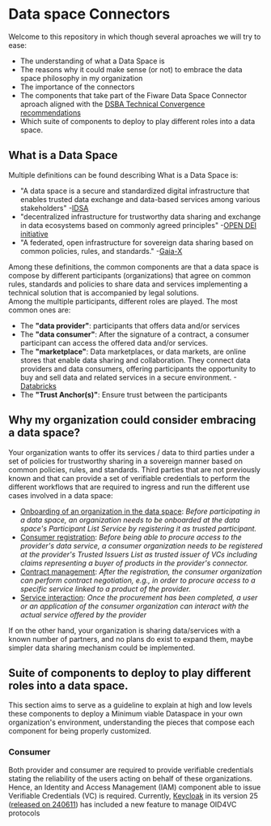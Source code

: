 # Data space Connectors
Welcome to this repository in which though several aproaches we will try to ease:
- The understanding of what a Data Space is
- The reasons why it could make sense (or not) to embrace the data space philosophy in my organization
- The importance of the connectors 
- The components that take part of the Fiware Data Space Connector aproach aligned with the [DSBA Technical Convergence recommendations](https://data-spaces-business-alliance.eu/wp-content/uploads/dlm_uploads/Data-Spaces-Business-Alliance-Technical-Convergence-V2.pdf)
- Which suite of components to deploy to play different roles into a data space.

## What is a Data Space
Multiple definitions can be found describing What is a Data Space is:
- "A data space is a secure and standardized digital infrastructure that enables trusted data
exchange and data-based services among various stakeholders" -[IDSA](https://docs.internationaldataspaces.org/ids-knowledgebase/v/how-to-build-data-spaces)
- "decentralized infrastructure for trustworthy data sharing and exchange in data ecosystems
based on commonly agreed principles" -[OPEN DEI initiative](https://design-principles-for-data-spaces.org/)
- "A federated, open infrastructure for sovereign data sharing based on common policies, rules, and standards." -[Gaia-X](https://gaia-x-hub.de/wp-content/uploads/2022/10/White_Paper_Definition_Dataspace_EN.pdf)

Among these definitions, the common components are that a data space is compose by different participants (organizations) that agree on common rules, standards and policies to share data and services implementing a technical solution that is accompanied by legal solutions.  
Among the multiple participants, different roles are played. The most common ones are:
- The **"data provider"**: participants that offers data and/or services
- The **"data consumer"**: After the signature of a contract, a consumer participant can access the offered data and/or services.  
- The **"marketplace"**: Data marketplaces, or data markets, are online stores that enable data sharing and collaboration. They connect data providers and data consumers, offering participants the opportunity to buy and sell data and related services in a secure environment. -[Databricks](https://www.databricks.com/glossary/data-marketplace#:~:text=Data%20marketplaces%2C%20or%20data%20markets,of%20high%20quality%20and%20consistency.)
- The **"Trust Anchor(s)"**: Ensure trust between the participants
  
## Why my organization could consider embracing a data space?
Your organization wants to offer its services / data to third parties under a set of policies for trustworthy sharing in a sovereign manner based on common policies, rules, and standards. Third parties that are not previously known and that can provide a set of verifiable credentials to perform the different workflows that are required to ingress and run the different use cases involved in a data space:
- [Onboarding of an organization in the data space](https://github.com/FIWARE/data-space-connector?tab=readme-ov-file#onboarding-of-an-organization-in-the-data-space): _Before participating in a data space, an organization needs to be onboarded at the data space's Participant List Service by registering it as trusted participant._
- [Consumer registration](https://github.com/FIWARE/data-space-connector?tab=readme-ov-file#consumer-registration): _Before being able to procure access to the provider's data service, a consumer organization needs to be registered at the provider's Trusted Issuers List as trusted issuer of VCs including claims representing a buyer of products in the provider's connector._
- [Contract management](https://github.com/FIWARE/data-space-connector?tab=readme-ov-file#contract-management): _After the registration, the consumer organization can perform contract negotiation, e.g., in order to procure access to a specific service linked to a product of the provider._
- [Service interaction](https://github.com/FIWARE/data-space-connector?tab=readme-ov-file#service-interaction): _Once the procurement has been completed, a user or an application of the consumer organization can interact with the actual service offered by the provider_

If on the other hand, your organization is sharing data/services with a known number of partners, and no plans do exist to expand them, maybe simpler data sharing mechanism could be implemented.  
## Suite of components to deploy to play different roles into a data space.
This section aims to serve as a guideline to explain at high and low levels these components to deploy a Minimum viable Dataspace in your own organization's environment, understanding the pieces that compose each component for being properly customized.
### Consumer

Both provider and consumer are required to provide verifiable credentials stating the reliability of the users acting on behalf of these organizations. Hence, an Identity and Access Management (IAM) component able to issue Verifiable Credentials (VC) is required. Currently, [Keycloak](keycloak.md) in its version 25 ([released on 240611](https://www.keycloak.org/docs/latest/release_notes/index.html#openid-for-verifiable-credential-issuance-experimental-support)) has included a new feature to manage OID4VC protocols

